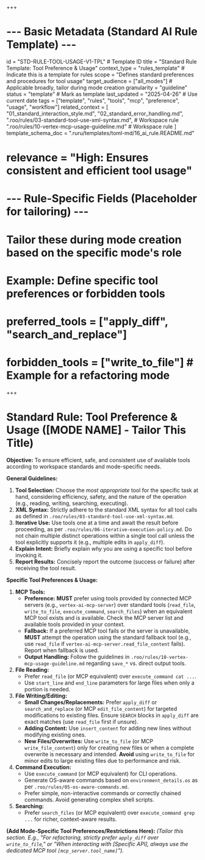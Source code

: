 +++
# --- Basic Metadata (Standard AI Rule Template) ---
id = "STD-RULE-TOOL-USAGE-V1-TPL" # Template ID
title = "Standard Rule Template: Tool Preference & Usage"
context_type = "rules_template" # Indicate this is a template for rules
scope = "Defines standard preferences and procedures for tool usage"
target_audience = ["all_modes"] # Applicable broadly, tailor during mode creation
granularity = "guideline"
status = "template" # Mark as template
last_updated = "2025-04-26" # Use current date
tags = ["template", "rules", "tools", "mcp", "preference", "usage", "workflow"]
related_context = [
    "01_standard_interaction_style.md",
    "02_standard_error_handling.md",
    ".roo/rules/03-standard-tool-use-xml-syntax.md", # Workspace rule
    ".roo/rules/10-vertex-mcp-usage-guideline.md" # Workspace rule
    ]
template_schema_doc = ".ruru/templates/toml-md/16_ai_rule.README.md"
# relevance = "High: Ensures consistent and efficient tool usage"

# --- Rule-Specific Fields (Placeholder for tailoring) ---
# Tailor these during mode creation based on the specific mode's role
# Example: Define specific tool preferences or forbidden tools
# preferred_tools = ["apply_diff", "search_and_replace"]
# forbidden_tools = ["write_to_file"] # Example for a refactoring mode
+++

# Standard Rule: Tool Preference & Usage ([MODE NAME] - Tailor This Title)

**Objective:** To ensure efficient, safe, and consistent use of available tools according to workspace standards and mode-specific needs.

**General Guidelines:**

1.  **Tool Selection:** Choose the *most appropriate* tool for the specific task at hand, considering efficiency, safety, and the nature of the operation (e.g., reading, writing, searching, executing).
2.  **XML Syntax:** Strictly adhere to the standard XML syntax for all tool calls as defined in `.roo/rules/03-standard-tool-use-xml-syntax.md`.
3.  **Iterative Use:** Use tools one at a time and await the result before proceeding, as per `.roo/rules/06-iterative-execution-policy.md`. Do not chain multiple distinct operations within a single tool call unless the tool explicitly supports it (e.g., multiple edits in `apply_diff`).
4.  **Explain Intent:** Briefly explain *why* you are using a specific tool before invoking it.
5.  **Report Results:** Concisely report the outcome (success or failure) after receiving the tool result.

**Specific Tool Preferences & Usage:**

1.  **MCP Tools:**
    *   **Preference:** **MUST** prefer using tools provided by connected MCP servers (e.g., `vertex-ai-mcp-server`) over standard tools (`read_file`, `write_to_file`, `execute_command`, `search_files`) when an equivalent MCP tool exists and is available. Check the MCP server list and available tools provided in your context.
    *   **Fallback:** If a preferred MCP tool fails or the server is unavailable, **MUST** attempt the operation using the standard fallback tool (e.g., use `read_file` if `vertex-ai-mcp-server.read_file_content` fails). Report when fallback is used.
    *   **Output Handling:** Follow the guidelines in `.roo/rules/10-vertex-mcp-usage-guideline.md` regarding `save_*` vs. direct output tools.
2.  **File Reading:**
    *   Prefer `read_file` (or MCP equivalent) over `execute_command cat ...`.
    *   Use `start_line` and `end_line` parameters for large files when only a portion is needed.
3.  **File Writing/Editing:**
    *   **Small Changes/Replacements:** Prefer `apply_diff` or `search_and_replace` (or MCP `edit_file_content`) for targeted modifications to existing files. Ensure `SEARCH` blocks in `apply_diff` are exact matches (use `read_file` first if unsure).
    *   **Adding Content:** Use `insert_content` for adding new lines without modifying existing ones.
    *   **New Files/Overwrites:** Use `write_to_file` (or MCP `write_file_content`) only for creating new files or when a complete overwrite is necessary and intended. **Avoid** using `write_to_file` for minor edits to large existing files due to performance and risk.
4.  **Command Execution:**
    *   Use `execute_command` (or MCP equivalent) for CLI operations.
    *   Generate OS-aware commands based on `environment_details.os` as per `.roo/rules/05-os-aware-commands.md`.
    *   Prefer simple, non-interactive commands or correctly chained commands. Avoid generating complex shell scripts.
5.  **Searching:**
    *   Prefer `search_files` (or MCP equivalent) over `execute_command grep ...` for richer, context-aware results.

**(Add Mode-Specific Tool Preferences/Restrictions Here):** *(Tailor this section. E.g., "For refactoring, strictly prefer `apply_diff` over `write_to_file`," or "When interacting with [Specific API], always use the dedicated MCP tool `[mcp_server.tool_name]`").*
